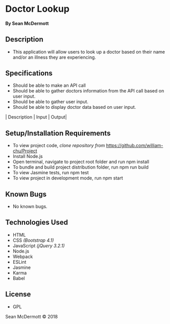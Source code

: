 # **Doctor Lookup**

#### By Sean McDermott

## Description
* This application will allow users to look up a doctor based on their name and/or an illness they are experiencing.

## Specifications

* Should be able to make an API call
* Should be able to gather doctors information from the API call based on user input.
* Should be able to gather user input.
* Should be able to display doctor data based on user input.  

| Description | Input | Output|

## Setup/Installation Requirements

* To view project code, _clone repository from_ https://github.com/william-chu/Project
* Install Node.js
* Open terminal, navigate to project root folder and run npm install
* To bundle and build project distribution folder, run npm run build
* To view Jasmine tests, run npm test
* To view project in development mode, run npm start

## Known Bugs
* No known bugs.
## Technologies Used

* HTML
* CSS _(Bootstrap 4.1)_
* JavaScript _(jQuery 3.2.1)_
* Node.js
* Webpack
* ESLint
* Jasmine
* Karma
* Babel

## License

* GPL

Sean McDermott © 2018

